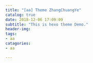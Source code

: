 ```yaml
---
title: "[aa] Theme ZhangChuangYe"
catalog: true
date: 2018-12-06 17:09:09
subtitle: "This is hexo theme Demo."
header-img:
tags:
- aa
catagories:
- aa

---
```

